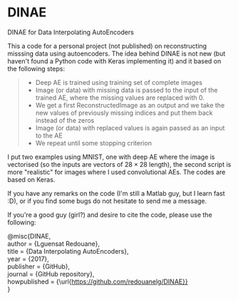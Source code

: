 # DINAE
DINAE for Data Interpolating AutoEncoders

This a code for a personal project (not published) on reconstructing misssing data using autoencoders. The idea behind DINAE is not new (but haven't found a Python code with Keras implementing it) and it based on the following steps:

>* Deep AE is trained using training set of complete images <br />
>* Image (or data) with missing data is passed to the input of the trained AE, where the missing values are replaced with 0. <br />
>* We get a first ReconstructedImage as an output and we take the new values of previously missing indices and put them back instead of the zeros <br />
>* Image (or data) with replaced values is again passed as an input to the AE <br />
>* We repeat until some stopping criterion <br />

I put two examples using MNIST, one with deep AE where the image is vectorised (so the inputs are vectors of $28\times28$ length), the second script is more "realistic" for images where I used convolutional AEs. The codes are based on Keras.

If you have any remarks on the code (I'm still a Matlab guy, but I learn fast :D), or if you find some bugs do not hesitate to send me a message.

If you're a good guy (girl?) and desire to cite the code, please use the following:

@misc{DINAE, <br />
author = {Lguensat Redouane}, <br />
title = {Data Interpolating AutoEncoders}, <br />
year = {2017}, <br />
publisher = {GitHub}, <br />
journal = {GitHub repository}, <br />
howpublished = {\url{https://github.com/redouanelg/DINAE}} <br />
}
